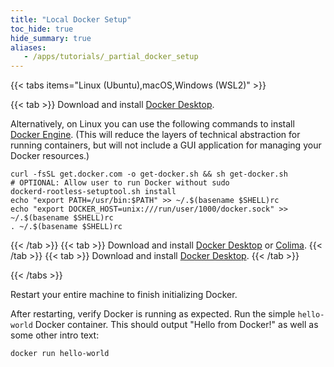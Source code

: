 ```yaml
---
title: "Local Docker Setup"
toc_hide: true
hide_summary: true
aliases:
   - /apps/tutorials/_partial_docker_setup
---
```


{{< tabs items="Linux (Ubuntu),macOS,Windows (WSL2)" >}}

  {{< tab >}}
Download and install [Docker Desktop](https://www.docker.com/products/docker-desktop).  

Alternatively, on Linux you can use the following commands to install [Docker Engine](https://docs.docker.com/engine/). (This will reduce the layers of technical abstraction for running containers, but will not include a GUI application for managing your Docker resources.) 

```shell
curl -fsSL get.docker.com -o get-docker.sh && sh get-docker.sh
# OPTIONAL: Allow user to run Docker without sudo
dockerd-rootless-setuptool.sh install
echo "export PATH=/usr/bin:$PATH" >> ~/.$(basename $SHELL)rc
echo "export DOCKER_HOST=unix:///run/user/1000/docker.sock" >> ~/.$(basename $SHELL)rc
. ~/.$(basename $SHELL)rc
```
  {{< /tab >}}
  {{< tab >}}
Download and install [Docker Desktop](https://www.docker.com/products/docker-desktop) or [Colima](https://github.com/abiosoft/colima#readme).
  {{< /tab >}}
  {{< tab >}}
Download and install [Docker Desktop](https://www.docker.com/products/docker-desktop).
  {{< /tab >}}

{{< /tabs >}}

Restart your entire machine to finish initializing Docker.

After restarting, verify Docker is running as expected. Run the simple `hello-world` Docker container. This should output "Hello from Docker!" as well as some other intro text:

```shell
docker run hello-world
```
